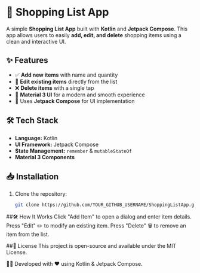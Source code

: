 # 🛒 Shopping List App

A simple **Shopping List App** built with **Kotlin** and **Jetpack Compose**. This app allows users to easily **add, edit, and delete** shopping items using a clean and interactive UI.

## ✨ Features
- ✅ **Add new items** with name and quantity
- 📝 **Edit existing items** directly from the list
- ❌ **Delete items** with a single tap
- 🎨 **Material 3 UI** for a modern and smooth experience
- 🚀 Uses **Jetpack Compose** for UI implementation


## 🛠️ Tech Stack
- **Language:** Kotlin
- **UI Framework:** Jetpack Compose
- **State Management:** `remember` & `mutableStateOf`
- **Material 3 Components**

## 📥 Installation
1. Clone the repository:
   ```sh
   git clone https://github.com/YOUR_GITHUB_USERNAME/ShoppingListApp.git

##🛠️ How It Works
Click "Add Item" to open a dialog and enter item details.
Press "Edit" ✏️ to modify an existing item.
Press "Delete" 🗑️ to remove an item from the list.

##📄 License
This project is open-source and available under the MIT License.

👨‍💻 Developed with ❤️ using Kotlin & Jetpack Compose.
